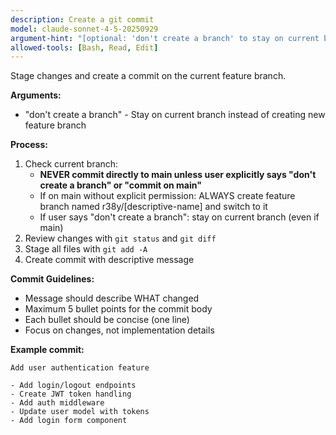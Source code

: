 ```yaml
---
description: Create a git commit
model: claude-sonnet-4-5-20250929
argument-hint: "[optional: 'don't create a branch' to stay on current branch]"
allowed-tools: [Bash, Read, Edit]
---
```


Stage changes and create a commit on the current feature branch.

**Arguments:**

- "don't create a branch" - Stay on current branch instead of creating new feature branch

**Process:**

1. Check current branch:
   - **NEVER commit directly to main unless user explicitly says "don't create a branch" or "commit on main"**
   - If on main without explicit permission: ALWAYS create feature branch named r38y/[descriptive-name] and switch to it
   - If user says "don't create a branch": stay on current branch (even if main)
2. Review changes with `git status` and `git diff`
3. Stage all files with `git add -A`
4. Create commit with descriptive message

**Commit Guidelines:**

- Message should describe WHAT changed
- Maximum 5 bullet points for the commit body
- Each bullet should be concise (one line)
- Focus on changes, not implementation details

**Example commit:**

```
Add user authentication feature

- Add login/logout endpoints
- Create JWT token handling
- Add auth middleware
- Update user model with tokens
- Add login form component
```
